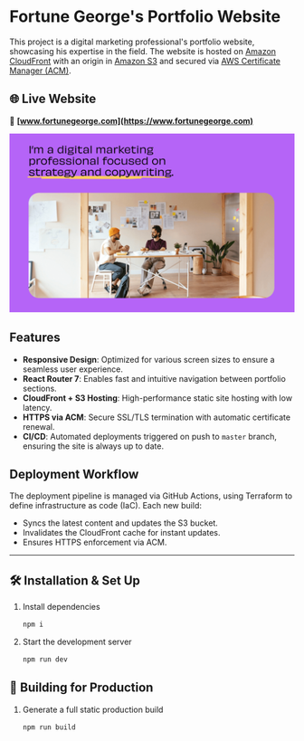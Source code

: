 # Fortune George's Portfolio Website

This project is a digital marketing professional's portfolio website, showcasing his expertise in the field. The website is hosted on [Amazon CloudFront](https://aws.amazon.com/cloudfront/) with an origin in [Amazon S3](https://docs.aws.amazon.com/AmazonS3/latest/userguide/Welcome.html) and secured via [AWS Certificate Manager (ACM)](https://docs.aws.amazon.com/acm/latest/userguide/).

## 🌐 Live Website

🔗 **[www.fortunegeorge.com](https://www.fortunegeorge.com)**

![demo](./public/images/og.png)

## Features

- **Responsive Design**: Optimized for various screen sizes to ensure a seamless user experience.
- **React Router 7**: Enables fast and intuitive navigation between portfolio sections.
- **CloudFront + S3 Hosting**: High-performance static site hosting with low latency.
- **HTTPS via ACM**: Secure SSL/TLS termination with automatic certificate renewal.
- **CI/CD**: Automated deployments triggered on push to `master` branch, ensuring the site is always up to date.

## Deployment Workflow

The deployment pipeline is managed via GitHub Actions, using Terraform to define infrastructure as code (IaC). Each new build:

- Syncs the latest content and updates the S3 bucket.
- Invalidates the CloudFront cache for instant updates.
- Ensures HTTPS enforcement via ACM.

---

## 🛠 Installation & Set Up

1. Install dependencies

   ```sh
   npm i

   ```

2. Start the development server

   ```sh
   npm run dev
   ```

## 🚀 Building for Production

1. Generate a full static production build

   ```sh
   npm run build
   ```
